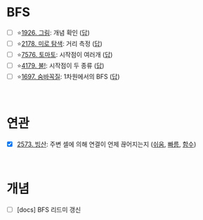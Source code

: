 # BFS
- [ ] ⭐[1926. 그림](https://www.acmicpc.net/problem/1926): 개념 확인 ([답](https://github.com/Jinsun-Lee/Algorithm-template/blob/master/D4_BFS/1926.cpp))
- [ ] ⭐[2178. 미로 탐색](https://www.acmicpc.net/problem/2178): 거리 측정 ([답](https://github.com/Jinsun-Lee/Algorithm-template/blob/master/D4_BFS/2178.cpp))
- [ ] ⭐[7576. 토마토](https://www.acmicpc.net/problem/7576): 시작점이 여러개 ([답](https://github.com/Jinsun-Lee/Algorithm-template/blob/master/D4_BFS/7576.cpp))
- [ ] ⭐[4179. 불!](https://www.acmicpc.net/problem/4179): 시작점이 두 종류 ([답](https://github.com/Jinsun-Lee/Algorithm-template/blob/master/D4_BFS/4179.cpp))
- [ ] ⭐[1697. 숨바꼭질](https://www.acmicpc.net/problem/1697): 1차원에서의 BFS ([답](https://github.com/Jinsun-Lee/Algorithm-template/blob/master/D4_BFS/1697.cpp))

<br>

# 연관
- [x] [2573. 빙산](https://www.acmicpc.net/problem/2573): 주변 셀에 의해 연결이 언제 끊어지는지 ([쉬움](https://github.com/Jinsun-Lee/Algorithm-template/blob/master/D4_BFS/2573_won.cpp), [빠름](https://github.com/Jinsun-Lee/Algorithm-template/blob/master/D4_BFS/2573_fast.cpp), [함수](https://github.com/Jinsun-Lee/Algorithm-template/blob/master/D4_BFS/2573_func.cpp))

<br>

# 개념
- [ ] [docs] BFS 리드미 갱신
